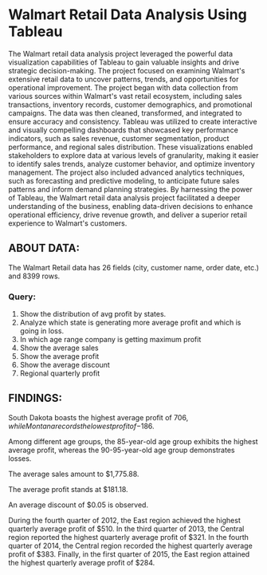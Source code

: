 # Walmart Retail Data Analysis Using Tableau
The Walmart retail data analysis project leveraged the powerful data visualization capabilities of Tableau to gain valuable insights and drive strategic decision-making. The project focused on examining Walmart's extensive retail data to uncover patterns, trends, and opportunities for operational improvement. The project began with data collection from various sources within Walmart's vast retail ecosystem, including sales transactions, inventory records, customer demographics, and promotional campaigns. The data was then cleaned, transformed, and integrated to ensure accuracy and consistency. Tableau was utilized to create interactive and visually compelling dashboards that showcased key performance indicators, such as sales revenue, customer segmentation, product performance, and regional sales distribution. These visualizations enabled stakeholders to explore data at various levels of granularity, making it easier to identify sales trends, analyze customer behavior, and optimize inventory management. The project also included advanced analytics techniques, such as forecasting and predictive modeling, to anticipate future sales patterns and inform demand planning strategies. By harnessing the power of Tableau, the Walmart retail data analysis project facilitated a deeper understanding of the business, enabling data-driven decisions to enhance operational efficiency, drive revenue growth, and deliver a superior retail experience to Walmart's customers.

## ABOUT DATA:

The Walmart Retail data has 26 fields (city, customer name, order date, etc.) and 8399 rows.

### Query:
  
  1. Show the distribution of avg profit by states. 
  2. Analyze which state is generating more average profit and which is going in loss.
  3. In which age range company is getting maximum profit
  4. Show the average sales
  5. Show the average profit
  6. Show the average discount
  7. Regional quarterly profit


## FINDINGS:
  
South Dakota boasts the highest average profit of $706, while Montana records the lowest profit of -$186.

Among different age groups, the 85-year-old age group exhibits the highest average profit, whereas the 90-95-year-old age group demonstrates losses.

The average sales amount to $1,775.88.

The average profit stands at $181.18.

An average discount of $0.05 is observed.

During the fourth quarter of 2012, the East region achieved the highest quarterly average profit of $510. In the third quarter of 2013, the Central region reported the highest quarterly average profit of $321. In the fourth quarter of 2014, the Central region recorded the highest quarterly average profit of $383. Finally, in the first quarter of 2015, the East region attained the highest quarterly average profit of $284.

